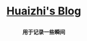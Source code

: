 
**<p align="center">[Huaizhi's Blog](huaizhixu.github.io)</p>**
====

**<p align="center">用于记录一些瞬间</p>**
